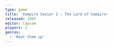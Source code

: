 ```yaml
---
type: game
title: 'Vampire Savior 2 : The Lord of Vampire'
released: 1997
editor: Capcom
players: 2
genres:
  - 'Beat them up'
---
```


